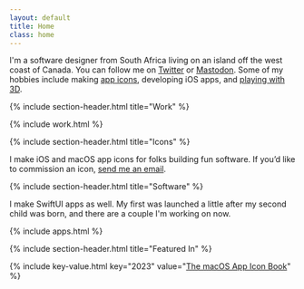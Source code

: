 ```yaml
---
layout: default
title: Home
class: home
---
```


I'm a software designer from South Africa living on an island off the west coast of Canada. You can follow me on [Twitter](https://twitter.com/AdamWhitcroft) or [Mastodon](https://mastodon.design/@adam). Some of my hobbies include making [app icons](https://twitter.com/AdamWhitcroft/status/1691487295822802944/photo/1), developing iOS apps, and [playing with 3D](https://twitter.com/AdamWhitcroft/status/1730605005571563685/photo/1).

{% include section-header.html title="Work" %}

{% include work.html %}

{% include section-header.html title="Icons" %}

I make iOS and macOS app icons for folks building fun software. If you’d like to commission an icon, <a href="mailto:hey@adamwhitcroft.com?subject=App%20icon%20inquiry">send me an email</a>.

{% include section-header.html title="Software" %}

I make SwiftUI apps as well. My first was launched a little after my second child was born, and there are a couple I'm working on now.

{% include apps.html %}

{% include section-header.html title="Featured In" %}

{% include key-value.html key="2023" value="<a href='https://www.appiconbook.com/'>The macOS App Icon Book</a>" %}
